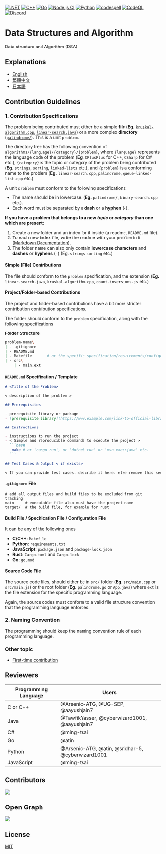 [![.NET](https://github.com/MakeContributions/DSA/actions/workflows/dotnet.yml/badge.svg)](https://github.com/MakeContributions/DSA/actions/workflows/dotnet.yml)
[![C++](https://github.com/MakeContributions/DSA/actions/workflows/cpp.yml/badge.svg)](https://github.com/MakeContributions/DSA/actions/workflows/cpp.yml)
[![Go](https://github.com/MakeContributions/DSA/actions/workflows/go.yml/badge.svg)](https://github.com/MakeContributions/DSA/actions/workflows/go.yml)
[![Node.js CI](https://github.com/MakeContributions/DSA/actions/workflows/node.js.yml/badge.svg)](https://github.com/MakeContributions/DSA/actions/workflows/node.js.yml)
[![Python](https://github.com/MakeContributions/DSA/actions/workflows/python.yml/badge.svg)](https://github.com/MakeContributions/DSA/actions/workflows/python.yml)
[![codespell](https://github.com/MakeContributions/DSA/actions/workflows/codespell.yml/badge.svg)](https://github.com/MakeContributions/DSA/actions/workflows/codespell.yml)
[![CodeQL](https://github.com/MakeContributions/DSA/actions/workflows/codeql-analysis.yml/badge.svg)](https://github.com/MakeContributions/DSA/actions/workflows/codeql-analysis.yml)
[![Discord](https://img.shields.io/discord/863049619734790185?color=7389D8&logo=discord&logoColor=ffffff&label=&labelColor=6A7EC2)](https://discord.gg/ydWxdqbTyK)

# Data Structures and Algorithm

Data structure and Algorithm (DSA)

## Explanations
- [English](./docs/en)
- [繁體中文](./docs/zh-tw)
- [日本語](./docs/ja)

## Contribution Guidelines

### 1. Contribution Specifications

The problem being contributed must either be a simple **file** (**Eg.** [`kruskal-algorithm.cpp`](./algorithms/CPlusPlus/Graphs/kruskal-algorithm.cpp), [`linear-search.java`](./algorithms/Java/searching/linear-search.java)) or a more complex **directory** ([`palindrome/`](./algorithms/Rust/strings/palindrome)). This is a unit `problem`.

The directory tree has the following convention of `algorithms/{language}/{category}/{problem}`, where `{language}` represents the language code of the problem (**Eg.** `CPlusPlus` for C++, `CSharp` for C# etc.), `{category}` is the topic or category of the problem being contributed (**Eg.** `strings`, `sorting`, `linked-lists` etc.), and `{problem}` is a conforming name to the problem (**Eg.** `linear-search.cpp`, `palindrome`, `queue-linked-list.cpp` etc.)

A unit `problem` must conform to the following specifications:

- The name should be in lowercase. (**Eg.** `palindrome/`, `binary-search.cpp` etc.).
- Each word must be separated by a **dash** or a **hyphen** (`-`).

**If you have a problem that belongs to a new _topic_ or _category_ than one which are present:**

1. Create a new folder and an index for it inside (a readme, `README.md` file).
2. To each new index file, write the readme with your `problem` in it ([Markdown Documentation](https://guides.github.com/features/mastering-markdown/)).
3. The folder name can also only contain **lowercase characters** and **dashes** or **hyphens** (`-`) (Eg. `strings` `sorting` etc.)

#### Simple (File) Contributions

The file should conform to the `problem` specification, and the extension (**Eg.** `linear-search.java`, `kruskal-algorithm.cpp`, `count-inversions.js` etc.)

#### Project/Folder-based Contributions

The project and folder-based contributions have a bit more stricter contribution contribution specifications.

The folder should conform to the `problem` specification, along with the following specifications

**Folder Structure**

```bash
problem-name\
| - .gitignore
| - README.md
| - Makefile       # or the specific specification/requirements/configuration file
| - src\
    | - main.ext
```

#### `README.md` Specification / Template

````markdown
# <Title of the Problem>

< description of the problem >

## Prerequisites

- prerequisite library or package
- [prerequisite library](https://www.example.com/link-to-official-library)

## Instructions

- instructions to run the project
- < Simple and reproducible commands to execute the project >
  ```bash
   make # or 'cargo run', or 'dotnet run' or 'mvn exec:java' etc.
  ```

## Test Cases & Output < if exists>

< If you can provide test cases, describe it here, else remove this section >
````

#### `.gitignore` File

```gitignore
# add all output files and build files to be excluded from git tracking
main     # executable file also must have the project name
target/  # the build file, for example for rust
```

#### Build File / Specification File / Configuration File

It can be any of the following ones

- **C/C++**: `Makefile`
- **Python**: `requirements.txt`
- **JavaScript**: `package.json` and `package-lock.json`
- **Rust**: `Cargo.toml` and `Cargo.lock`
- **Go**: `go.mod`

#### Source Code File

The source code files, should either be in `src/` folder (**Eg.** `src/main.cpp` or `src/main.js`) or the root folder (**Eg.** `palindrome.go` or `App.java`) where `ext` is the file extension for the specific programming language.

Again, the source codes must conform to a valid file structure convention that the programming language enforces.

### 2. Naming Convention

The programming should keep the naming convention rule of each programming language.

### Other topic

- [First-time contribution](CONTRIBUTING.md)

## Reviewers

| Programming Language | Users                                             |
| -------------------- | ------------------------------------------------- |
| C or C++             | @Arsenic-ATG, @UG-SEP, @aayushjain7               |
| Java                 | @TawfikYasser, @cyberwizard1001, @aayushjain7     |
| C#                   | @ming-tsai                                        |
| Go                   | @atin                                             |
| Python               | @Arsenic-ATG, @atin, @sridhar-5, @cyberwizard1001 |
| JavaScript           | @ming-tsai                                        |

## Contributors

<a href="https://github.com/MakeContributions/DSA/graphs/contributors">
  <img src="https://contrib.rocks/image?repo=MakeContributions/DSA" />
</a>

## Open Graph

<img src="https://opengraph.github.com/3b128f0e88464a82a37f2daefd7d594c6f41a3c22b3bf94c0c030135039b5dd7/MakeContributions/DSA" />

## License

[MIT](./LICENSE)
